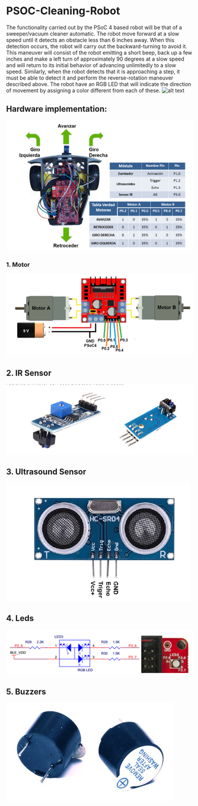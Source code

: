 # PSOC-Cleaning-Robot
The functionality carried out by the PSoC 4 based robot will be that of a sweeper/vacuum cleaner automatic. The robot move forward at a slow speed until it detects
an obstacle less than 6 inches away. When this detection occurs, the robot will carry out the backward-turning to avoid it. This maneuver will consist of the robot emitting a short beep, back up a few inches and make a left turn of approximately 90 degrees at a slow speed and will return to its initial behavior of advancing unlimitedly to a
slow speed. Similarly, when the robot detects that it is approaching a step, it must be able to detect it and perform the reverse-rotation maneuver described above.
The robot have an RGB LED that will indicate the direction of movement by assigning a color different from each of these.
![alt text](https://github.com/carseven/PSOC-Cleaning-Robot/blob/master/Hardware/RobotResult.gif)
## Hardware implementation:
![alt text](https://github.com/carseven/PSOC-Cleaning-Robot/blob/master/Hardware/robot.PNG)
### 1. Motor
  ![alt text](https://github.com/carseven/PSOC-Cleaning-Robot/blob/master/Hardware/motorDiagram.PNG)
## 2. IR Sensor
  ![alt text](https://github.com/carseven/PSOC-Cleaning-Robot/blob/master/Hardware/IR_TCRT5000.PNG)
## 3. Ultrasound Sensor
  ![alt text](https://github.com/carseven/PSOC-Cleaning-Robot/blob/master/Hardware/ultrasound_HC-SR04.PNG)
## 4. Leds
  ![alt text](https://github.com/carseven/PSOC-Cleaning-Robot/blob/master/Hardware/leds.PNG)
## 5. Buzzers
  ![alt text](https://github.com/carseven/PSOC-Cleaning-Robot/blob/master/Hardware/buzzers.PNG)
